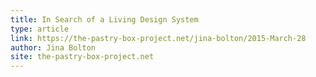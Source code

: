 ```yaml
---
title: In Search of a Living Design System
type: article
link: https://the-pastry-box-project.net/jina-bolton/2015-March-28
author: Jina Bolton
site: the-pastry-box-project.net
---
```


